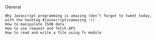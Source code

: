 General

    Why Javascript programming is amazing (don’t forget to tweet today, with the hashtag #javascriptisamazing :))
    How to manipulate JSON data
    How to use request and fetch API
    How to read and write a file using fs module